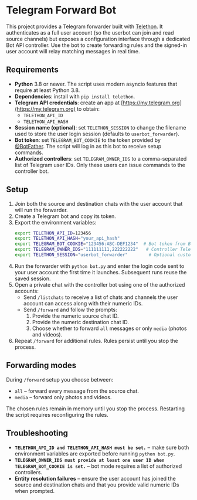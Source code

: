 # Telegram Forward Bot

This project provides a Telegram forwarder built with [Telethon](https://docs.telethon.dev/).
It authenticates as a full user account (so the userbot can join and read source
channels) but exposes a configuration interface through a dedicated Bot API
controller. Use the bot to create forwarding rules and the signed-in user
account will relay matching messages in real time.

## Requirements

* **Python** 3.8 or newer. The script uses modern asyncio features that require at least Python 3.8.
* **Dependencies**: install with `pip install telethon`.
* **Telegram API credentials**: create an app at [https://my.telegram.org](https://my.telegram.org) to obtain:
  * `TELETHON_API_ID`
  * `TELETHON_API_HASH`
* **Session name (optional)**: set `TELETHON_SESSION` to change the filename used to store the user login session (defaults to `userbot_forwarder`).
* **Bot token**: set `TELEGRAM_BOT_COOKIE` to the token provided by [@BotFather](https://t.me/BotFather). The script will log in as this bot to receive setup commands.
* **Authorized controllers**: set `TELEGRAM_OWNER_IDS` to a comma-separated list of Telegram user IDs. Only these users can issue commands to the controller bot.

## Setup

1. Join both the source and destination chats with the user account that will run the forwarder.
2. Create a Telegram bot and copy its token.
3. Export the environment variables:
   ```bash
   export TELETHON_API_ID=123456
   export TELETHON_API_HASH="your_api_hash"
   export TELEGRAM_BOT_COOKIE="123456:ABC-DEF1234"  # Bot token from BotFather
   export TELEGRAM_OWNER_IDS="111111111,222222222"   # Controller Telegram user IDs
   export TELETHON_SESSION="userbot_forwarder"        # Optional custom session name
   ```
4. Run the forwarder with `python bot.py` and enter the login code sent to your user account the first time it launches. Subsequent runs reuse the saved session.
5. Open a private chat with the controller bot using one of the authorized accounts:
   * Send `/listchats` to receive a list of chats and channels the user account can access along with their numeric IDs.
   * Send `/forward` and follow the prompts:
     1. Provide the numeric source chat ID.
     2. Provide the numeric destination chat ID.
     3. Choose whether to forward `all` messages or only `media` (photos and videos).
6. Repeat `/forward` for additional rules. Rules persist until you stop the process.

## Forwarding modes

During `/forward` setup you choose between:

* `all` – forward every message from the source chat.
* `media` – forward only photos and videos.

The chosen rules remain in memory until you stop the process. Restarting the script requires reconfiguring the rules.

## Troubleshooting

* **`TELETHON_API_ID and TELETHON_API_HASH must be set.`** – make sure both environment variables are exported before running `python bot.py`.
* **`TELEGRAM_OWNER_IDS must provide at least one user ID when TELEGRAM_BOT_COOKIE is set.`** – bot mode requires a list of authorized controllers.
* **Entity resolution failures** – ensure the user account has joined the source and destination chats and that you provide valid numeric IDs when prompted.

